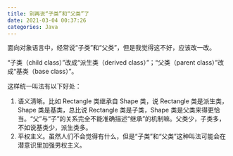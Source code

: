 ```yaml
---
title: 别再说“子类”和“父类”了
date: 2021-03-04 00:37:26
categories: Java
---
```


面向对象语言中，经常说“子类”和“父类”，但是我觉得这不好，应该改一改。

“子类（child class）”改成“派生类（derived class）”；“父类（parent class）”改成“基类（base class）”。

这样统一叫法有以下好处：

1. 语义清晰。比如 Rectangle 类继承自 Shape 类，说 Rectangle 类是派生类，Shape 类是基类，总比说 Rectangle 类是子类，Shape 类是父类来得更恰当。“父”与“子”的关系完全不能准确描述“继承”的机制嘛。父类少，子类多，不如说基类少，派生类多。
2. 平权主义。虽然人们不会觉得有什么，但是“子类”和“父类”这种叫法可能会在潜意识里加强男权主义。
